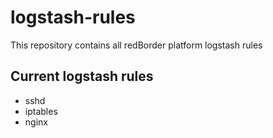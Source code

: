 # logstash-rules
This repository contains all redBorder platform logstash rules

## Current logstash rules

- sshd
- iptables
- nginx
